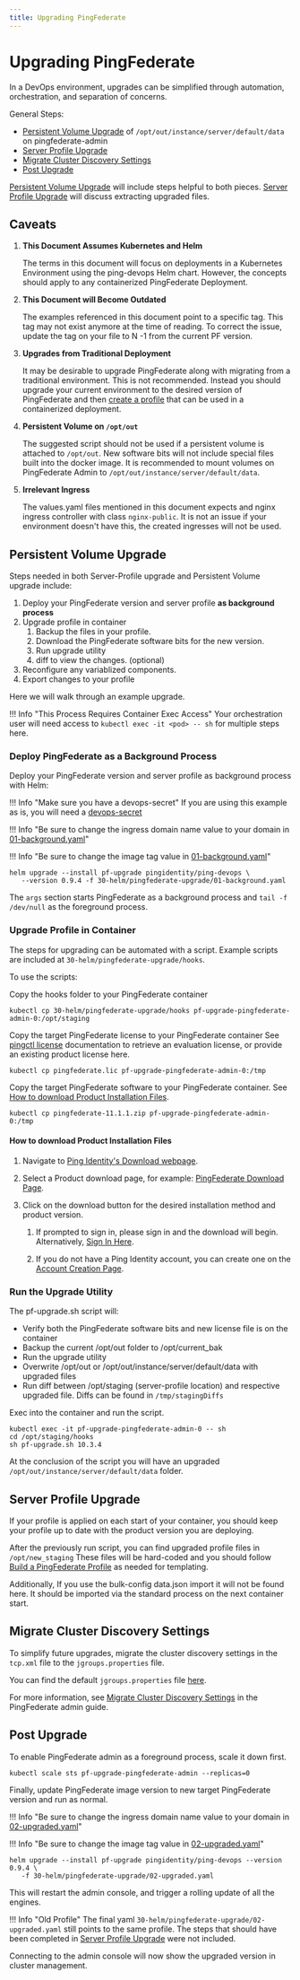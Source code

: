 ```yaml
---
title: Upgrading PingFederate
---
```


# Upgrading PingFederate

In a DevOps environment, upgrades can be simplified through automation, orchestration, and separation of concerns.

General Steps:

- [Persistent Volume Upgrade](#persistent-volume-upgrade) of `/opt/out/instance/server/default/data` on pingfederate-admin
- [Server Profile Upgrade](#server-profile-upgrade)
- [Migrate Cluster Discovery Settings](#migrate-cluster-discovery-settings)
- [Post Upgrade](#post-upgrade)

[Persistent Volume Upgrade](#persistent-volume-upgrade) will include steps helpful to both pieces. [Server Profile Upgrade](#server-profile-upgrade) will discuss extracting upgraded files.

## Caveats

1.  **This Document Assumes Kubernetes and Helm**

    The terms in this document will focus on deployments in a Kubernetes Environment using the ping-devops Helm chart. However, the concepts should apply to any containerized PingFederate Deployment.

1.  **This Document will Become Outdated**

    The examples referenced in this document point to a specific tag. This tag may not exist anymore at the time of reading. To correct the issue, update the tag on your file to N -1 from the current PF version.

1.  **Upgrades from Traditional Deployment**

    It may be desirable to upgrade PingFederate along with migrating from a traditional environment. This is not recommended. Instead you should upgrade your current environment to the desired version of PingFederate and then [create a profile](./buildPingFederateProfile.md) that can be used in a containerized deployment.

1.  **Persistent Volume on `/opt/out`**

    The suggested script should not be used if a persistent volume is attached to `/opt/out`. New software bits will not include special files built into the docker image. It is recommended to mount volumes on PingFederate Admin to `/opt/out/instance/server/default/data`.
    <!--TODO: If you do have /opt/out mounted, instead of running the the example script,  -->

1.  **Irrelevant Ingress**

    The values.yaml files mentioned in this document expects and nginx ingress controller with class `nginx-public`. It is not an issue if your environment doesn't have this, the created ingresses will not be used.

    <!--TODO: flip. upgrade happens first. then discuss persistence and server profile.   -->

## Persistent Volume Upgrade

Steps needed in both Server-Profile upgrade and Persistent Volume upgrade include:

1.  Deploy your PingFederate version and server profile **as background process**
1.  Upgrade profile in container
    1. Backup the files in your profile.
    1. Download the PingFederate software bits for the new version.
    1. Run upgrade utility
    1. diff to view the changes. (optional)
1.  Reconfigure any variablized components.
1.  Export changes to your profile

Here we will walk through an example upgrade.

!!! Info "This Process Requires Container Exec Access"
Your orchestration user will need access to `kubectl exec -it <pod> -- sh` for multiple steps here.

### Deploy PingFederate as a Background Process

Deploy your PingFederate version and server profile as background process with Helm:

!!! Info "Make sure you have a devops-secret"
If you are using this example as is, you will need a [devops-secret](../how-to/devopsUserKey.md#for-kubernetes)

!!! Info "Be sure to change the ingress domain name value to your domain in [01-background.yaml](https://raw.githubusercontent.com/pingidentity/pingidentity-devops-getting-started/master/30-helm/pingfederate-upgrade/01-background.yaml)"

!!! Info "Be sure to change the image tag value in [01-background.yaml](https://raw.githubusercontent.com/pingidentity/pingidentity-devops-getting-started/master/30-helm/pingfederate-upgrade/01-background.yaml)"

```
helm upgrade --install pf-upgrade pingidentity/ping-devops \
   --version 0.9.4 -f 30-helm/pingfederate-upgrade/01-background.yaml
```

The `args` section starts PingFederate as a background process and `tail -f /dev/null` as the foreground process.

### Upgrade Profile in Container

The steps for upgrading can be automated with a script. Example scripts are included at `30-helm/pingfederate-upgrade/hooks`.

To use the scripts:

Copy the hooks folder to your PingFederate container

```
kubectl cp 30-helm/pingfederate-upgrade/hooks pf-upgrade-pingfederate-admin-0:/opt/staging
```

Copy the target PingFederate license to your PingFederate container
See [pingctl license](https://devops.pingidentity.com/tools/commands/license/) documentation to retrieve an evaluation license,
or provide an existing product license here.

```
kubectl cp pingfederate.lic pf-upgrade-pingfederate-admin-0:/tmp
```

Copy the target PingFederate software to your PingFederate container. See [How to download Product Installation Files](#how-to-download-product-installation-files).

```
kubectl cp pingfederate-11.1.1.zip pf-upgrade-pingfederate-admin-0:/tmp
```

#### How to download Product Installation Files

1. Navigate to [Ping Identity's Download webpage](https://www.pingidentity.com/en/resources/downloads.html).

2. Select a Product download page, for example: [PingFederate Download Page](https://www.pingidentity.com/en/resources/downloads/pingfederate.html).

3. Click on the download button for the desired installation method and product version.

   1. If prompted to sign in, please sign in and the download will begin. Alternatively, [Sign In Here](https://www.pingidentity.com/en/account/sign-on.html).

   2. If you do not have a Ping Identity account, you can create one on the [Account Creation Page](https://www.pingidentity.com/en/try-ping.html).

### Run the Upgrade Utility

The pf-upgrade.sh script will:

- Verify both the PingFederate software bits and new license file is on the container
- Backup the current /opt/out folder to /opt/current_bak
- Run the upgrade utility
- Overwrite /opt/out or /opt/out/instance/server/default/data with upgraded files
- Run diff between /opt/staging (server-profile location) and respective upgraded file. Diffs can be found in `/tmp/stagingDiffs`

Exec into the container and run the script.

```
kubectl exec -it pf-upgrade-pingfederate-admin-0 -- sh
cd /opt/staging/hooks
sh pf-upgrade.sh 10.3.4
```

At the conclusion of the script you will have an upgraded `/opt/out/instance/server/default/data` folder.

## Server Profile Upgrade

If your profile is applied on each start of your container, you should keep your profile up to date with the product version you are deploying.

After the previously run script, you can find upgraded profile files in `/opt/new_staging`
These files will be hard-coded and you should follow [Build a PingFederate Profile](./buildPingFederateProfile.md) as needed for templating.

Additionally, If you use the bulk-config data.json import it will not be found here. It should be imported via the standard process on the next container start.

## Migrate Cluster Discovery Settings

To simplify future upgrades, migrate the cluster discovery settings in the `tcp.xml` file to the `jgroups.properties` file.

You can find the default `jgroups.properties` file [here](https://github.com/pingidentity/pingidentity-docker-builds/blob/master/pingfederate/opt/staging/instance/bin/jgroups.properties.subst.default).

For more information, see [Migrate Cluster Discovery Settings](https://docs.pingidentity.com/access/sources/dita/topic?category=pingfederate&Releasestatus_ce=Current&resourceid=pf_migrate_cluster_discovery_settings) in the PingFederate admin guide.

## Post Upgrade

To enable PingFederate admin as a foreground process, scale it down first.

```
kubectl scale sts pf-upgrade-pingfederate-admin --replicas=0
```

Finally, update PingFederate image version to new target PingFederate version and run as normal.

!!! Info "Be sure to change the ingress domain name value to your domain in [02-upgraded.yaml](https://raw.githubusercontent.com/pingidentity/pingidentity-devops-getting-started/master/30-helm/pingfederate-upgrade/02-upgraded.yaml)"

!!! Info "Be sure to change the image tag value in [02-upgraded.yaml](https://raw.githubusercontent.com/pingidentity/pingidentity-devops-getting-started/master/30-helm/pingfederate-upgrade/02-upgraded.yaml)"

```
helm upgrade --install pf-upgrade pingidentity/ping-devops --version 0.9.4 \
   -f 30-helm/pingfederate-upgrade/02-upgraded.yaml
```
This will restart the admin console, and trigger a rolling update of all the engines.

!!! Info "Old Profile"
The final yaml `30-helm/pingfederate-upgrade/02-upgraded.yaml` still points to the same profile. The steps that should have been completed in [Server Profile Upgrade](#server-profile-upgrade) were not included.

Connecting to the admin console will now show the upgraded version in cluster management.
